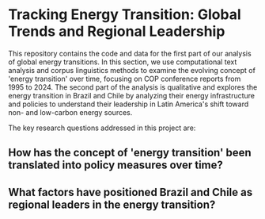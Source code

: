 # Tracking Energy Transition: Global Trends and Regional Leadership

This repository contains the code and data for the first part of our analysis of global energy transitions. In this section, we use computational text analysis and corpus linguistics methods to examine the evolving concept of 'energy transition' over time, focusing on COP conference reports from 1995 to 2024. The second part of the analysis is qualitative and explores the energy transition in Brazil and Chile by analyzing their energy infrastructure and policies to understand their leadership in Latin America's shift toward non- and low-carbon energy sources.

The key research questions addressed in this project are:

## How has the concept of 'energy transition' been translated into policy measures over time?
## What factors have positioned Brazil and Chile as regional leaders in the energy transition?

